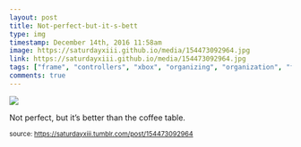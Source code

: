 ```yaml
---
layout: post
title: Not-perfect-but-it-s-bett
type: img
timestamp: December 14th, 2016 11:58am
image: https://saturdayxiii.github.io/media/154473092964.jpg
link: https://saturdayxiii.github.io/media/154473092964.jpg
tags: ["frame", "controllers", "xbox", "organizing", "organization", "framing"]
comments: true
---
```

<img src="https://saturdayxiii.github.io/media/154473092964.jpg"/>

Not perfect, but it’s better than the coffee table.
 
  
<small>source: https://saturdayxiii.tumblr.com/post/154473092964</small>